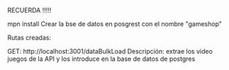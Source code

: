 
RECUERDA !!!!!

mpn install
Crear la bse de datos en posgrest con el nombre "gameshop"


Rutas creadas:

GET:  http://localhost:3001/dataBulkLoad
Descripción: extrae los video juegos de la API y los introduce en la base de datos de postgres
